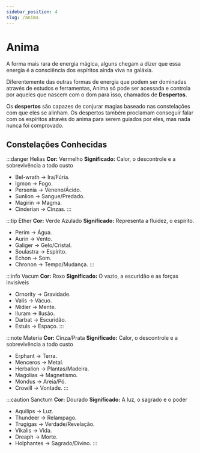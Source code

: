 ```yaml
---
sidebar_position: 4
slug: /anima
---
```


# Anima
A forma mais rara de energia mágica, alguns chegam a dizer que essa energia é a consciência dos espíritos ainda viva na galáxia.

Diferentemente das outras formas de energia que podem ser dominadas através de estudos e ferramentas, Anima só pode ser acessada e controla por aqueles que nascem com o dom para isso, chamados de **Despertos.**

Os **despertos** são capazes de conjurar magias baseado nas constelações com que eles se alinham. Os despertos também proclamam conseguir falar com os espíritos através do anima para serem guiados por eles, mas nada nunca foi comprovado.

## Constelações Conhecidas
:::danger Helias
**Cor:** Vermelho
**Significado:** Calor, o descontrole e a sobrevivência a todo custo
- Bel-wrath → Ira/Fúria.
- Igmon → Fogo.
- Persenia → Veneno/Ácido.
- Sunlion → Sangue/Predado.
- Magirin → Magma.
- Cinderian → Cinzas.
:::

:::tip Ether
**Cor:** Verde Azulado
**Significado:** Representa a fluidez, o espírito.
- Perim → Água.
- Aurin → Vento.
- Galiger → Gelo/Cristal.
- Soulastra → Espírito.
- Echon → Som.
- Chronon → Tempo/Mudança.
:::

:::info Vacum
**Cor:** Roxo
**Significado:** O vazio, a escuridão e as forças invisíveis
- Ornority → Gravidade.
- Valis → Vácuo.
- Midier → Mente.
- Iluram → Ilusão.
- Darbat → Escuridão.
- Estuls → Espaço.
:::

:::note Materia
**Cor:** Cinza/Prata
**Significado:** Calor, o descontrole e a sobrevivência a todo custo
- Erphant → Terra.
- Menceros → Metal.
- Herbalion → Plantas/Madeira.
- Magolias → Magnetismo.
- Mondus → Areia/Pó.
- Crowill → Vontade.
:::

:::caution Sanctum
**Cor:** Dourado
**Significado:** A luz, o sagrado e o poder
- Aquilips → Luz.
- Thundeer → Relampago.
- Trugigas → Verdade/Revelação.
- Vikalis → Vida.
- Dreaph → Morte.
- Holphantes → Sagrado/Divino.
:::